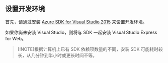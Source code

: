 ## <a name="setupdevenv"></a>设置开发环境

首先，请通过安装 [Azure SDK for Visual Studio 2015](http://go.microsoft.com/fwlink/?linkid=518003) 来设置开发环境。

如果你尚未安装 Visual Studio，则将与 SDK 一起安装 Visual Studio Express for Web。

>[!NOTE]根据计算机上已有 SDK 依赖项数量的不同，安装 SDK 可能耗时较长，从几分钟到半小时或更长时间不等。

<!---HONumber=Mooncake_1207_2015-->